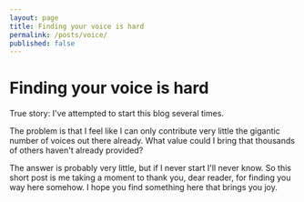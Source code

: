 ```yaml
---
layout: page
title: Finding your voice is hard
permalink: /posts/voice/
published: false
---
```


# Finding your voice is hard

True story: I've attempted to start this blog several times.

The problem is that I feel like I can only contribute very little the gigantic number of voices out there already. What value could I bring that thousands of others haven't already provided? 

The answer is probably very little, but if I never start I'll never know. So this short post is me taking a moment to thank you, dear reader, for finding you way here somehow. I hope you find something here that brings you joy.

